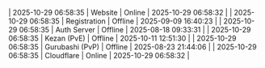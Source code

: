 | 2025-10-29 06:58:35 | Website | Online | 2025-10-29 06:58:32 |
| 2025-10-29 06:58:35 | Registration | Offline | 2025-09-09 16:40:23 |
| 2025-10-29 06:58:35 | Auth Server | Offline | 2025-08-18 09:33:31 |
| 2025-10-29 06:58:35 | Kezan (PvE) | Offline | 2025-10-11 12:51:30 |
| 2025-10-29 06:58:35 | Gurubashi (PvP) | Offline | 2025-08-23 21:44:06 |
| 2025-10-29 06:58:35 | Cloudflare | Online | 2025-10-29 06:58:32 |
